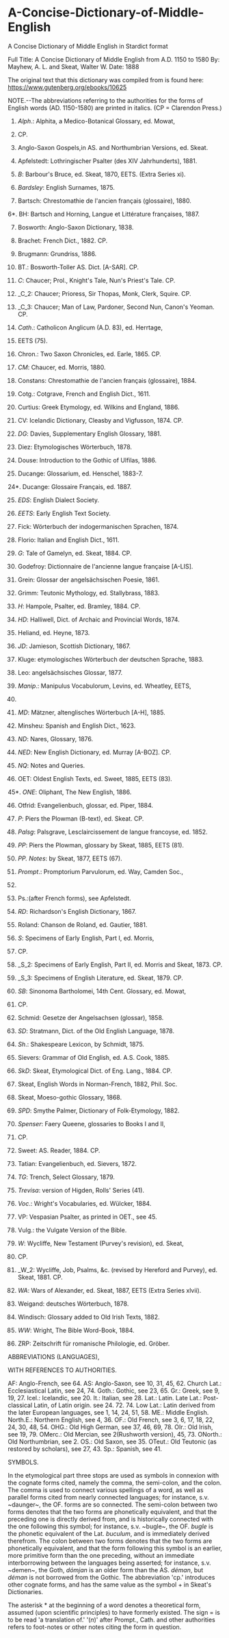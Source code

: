 # A-Concise-Dictionary-of-Middle-English
A Concise Dictionary of Middle English in Stardict format

Full Title: A Concise Dictionary of Middle English from A.D. 1150 to 1580
By: Mayhew, A. L. and Skeat, Walter W.
Date: 1888

The original text that this dictionary was compiled from is found here: 
https://www.gutenberg.org/ebooks/10625


NOTE.--The abbreviations referring to the authorities for the forms of
English words (AD. 1150-1580) are printed in italics. (CP = Clarendon
Press.)

1. _Alph_.: Alphita, a Medico-Botanical Glossary, ed. Mowat,
1887. CP.

2. Anglo-Saxon Gospels,in AS. and Northumbrian Versions, ed. Skeat.

3. Apfelstedt: Lothringischer Psalter (des XIV Jahrhunderts), 1881.

4. _B_: Barbour's Bruce, ed. Skeat, 1870, EETS. (Extra Series
xi).

5. _Bardsley_: English Surnames, 1875.

6. Bartsch: Chrestomathie de l'ancien français (glossaire), 1880.

6*. BH: Bartsch and Horning, Langue et Littérature françaises, 1887.

7. Bosworth: Anglo-Saxon Dictionary, 1838.

8. Brachet: French Dict., 1882. CP.

9. Brugmann: Grundriss, 1886.

10. BT.: Bosworth-Toller AS. Dict. [A-SAR].  CP.

11. _C_: Chaucer; Prol., Knight's Tale, Nun's Priest's Tale. CP.

12. _C_2: Chaucer; Prioress, Sir Thopas, Monk, Clerk, Squire. CP.

13. _C_3: Chaucer; Man of Law, Pardoner, Second Nun, Canon's
Yeoman. CP.

14. _Cath_.: Catholicon Anglicum (A.D.  83), ed. Herrtage,
141881. EETS (75).

15. Chron.: Two Saxon Chronicles, ed.  Earle, 1865. CP.

16. _CM_: Chaucer, ed. Morris, 1880.

17. Constans: Chrestomathie de l'ancien français (glossaire), 1884.

18. Cotg.: Cotgrave, French and English Dict., 1611.

19. Curtius: Greek Etymology, ed. Wilkins and England, 1886.

20. CV: Icelandic Dictionary, Cleasby and Vigfusson, 1874. CP.

21. _DG_: Davies, Supplementary English Glossary, 1881.

22. Diez: Etymologisches Wörterbuch, 1878.

23. Douse: Introduction to the Gothic of Ulfilas, 1886.

24. Ducange: Glossarium, ed. Henschel, 1883-7.

24*. Ducange: Glossaire Français, ed.  1887.

25. _EDS_: English Dialect Society.

26. _EETS_: Early English Text Society.

27. Fick: Wörterbuch der indogermanischen Sprachen, 1874.

28. Florio: Italian and English Dict., 1611.

29. _G_: Tale of Gamelyn, ed. Skeat, 1884.  CP.

30. Godefroy: Dictionnaire de l'ancienne langue française [A-LIS].

31. Grein: Glossar der angelsächsischen Poesie, 1861.

32. Grimm: Teutonic Mythology, ed. Stallybrass, 1883.

33. _H_: Hampole, Psalter, ed. Bramley, 1884. CP.

34. _HD_: Halliwell, Dict. of Archaic and Provincial Words, 1874.

35. Heliand, ed. Heyne, 1873.

36. _JD_: Jamieson, Scottish Dictionary, 1867.

37. Kluge: etymologisches Wörterbuch der deutschen Sprache, 1883.

38. Leo: angelsächsisches Glossar, 1877.

39. _Manip_.: Manipulus Vocabulorum, Levins, ed. Wheatley, EETS,
1867.

40. _MD_: Mätzner, altenglisches Wörterbuch [A-H], 1885.

41. Minsheu: Spanish and English Dict., 1623.

42. _ND_: Nares, Glossary, 1876.

43. _NED_: New English Dictionary, ed.  Murray [A-BOZ]. CP.

44. _NQ_: Notes and Queries.

45. OET: Oldest English Texts, ed. Sweet, 1885, EETS (83).

45*. _ONE_: Oliphant, The New English, 1886.

46. Otfrid: Evangelienbuch, glossar, ed.  Piper, 1884.

47. _P_: Piers the Plowman (B-text), ed.  Skeat. CP.

48. _Palsg_: Palsgrave, Lesclaircissement de langue francoyse,
ed. 1852.

49. _PP_: Piers the Plowman, glossary by Skeat, 1885, EETS (81).

50. _PP. Notes_: by Skeat, 1877, EETS (67).

51. _Prompt_.: Promptorium Parvulorum, ed.  Way, Camden Soc.,
1865.

52. Ps.:(after French forms), see Apfelstedt.

53. _RD_: Richardson's English Dictionary, 1867.

54. Roland: Chanson de Roland, ed. Gautier, 1881.

55. _S_: Specimens of Early English, Part I, ed. Morris,
1885. CP.

56. _S_2: Specimens of Early English, Part II, ed. Morris and
Skeat, 1873. CP.

57. _S_3: Specimens of English Literature, ed. Skeat, 1879. CP.

58. _SB_: Sinonoma Bartholomei, 14th Cent.  Glossary, ed. Mowat,
1882. CP.

59. Schmid: Gesetze der Angelsachsen (glossar), 1858.

60. _SD_: Stratmann, Dict. of the Old English Language, 1878.

61. _Sh_.: Shakespeare Lexicon, by Schmidt, 1875.

62. Sievers: Grammar of Old English, ed.  A.S. Cook, 1885.

63. _SkD_: Skeat, Etymological Dict. of Eng. Lang., 1884. CP.

64. Skeat, English Words in Norman-French, 1882, Phil. Soc.

65. Skeat, Moeso-gothic Glossary, 1868.

66. _SPD_: Smythe Palmer, Dictionary of Folk-Etymology, 1882.

67. _Spenser_: Faery Queene, glossaries to Books I and II,
1887. CP.

68. Sweet: AS. Reader, 1884. CP.

69. Tatian: Evangelienbuch, ed. Sievers, 1872.

70. _TG_: Trench, Select Glossary, 1879.

71. _Trevisa_: version of Higden, Rolls' Series (41).

72. _Voc_.: Wright's Vocabularies, ed.  Wülcker, 1884.

73. VP: Vespasian Psalter, as printed in OET., see 45.

74. Vulg.: the Vulgate Version of the Bible.

75. _W_: Wycliffe, New Testament (Purvey's revision), ed. Skeat,
1879. CP.

76. _W_2: Wycliffe, Job, Psalms, &c. (revised by Hereford and
Purvey), ed.  Skeat, 1881. CP.

77. _WA_: Wars of Alexander, ed. Skeat, 1887, EETS (Extra Series
xlvii).

78. Weigand: deutsches Wörterbuch, 1878.

79. Windisch: Glossary added to Old Irish Texts, 1882.

80. _WW_: Wright, The Bible Word-Book, 1884.

81. ZRP: Zeitschrift für romanische Philologie, ed. Gröber.

ABBREVIATIONS (LANGUAGES),

WITH REFERENCES TO AUTHORITIES.

AF: Anglo-French, see 64.
AS: Anglo-Saxon, see 10, 31, 45, 62.
Church Lat.: Ecclesiastical Latin, see 24, 74.
Goth.: Gothic, see 23, 65.
Gr.: Greek, see 9, 19, 27.
Icel.: Icelandic, see 20.
It.: Italian, see 28.
Lat.: Latin.
Late Lat.: Post-classical Latin, of Latin origin. see 24. 72. 74.
Low Lat.: Latin derived from the later European languages, see 1, 14, 24,
51, 58.
ME.: Middle English.
North.E.: Northern English, see 4, 36.
OF.: Old French, see 3, 6, 17, 18, 22, 24, 30, 48, 54.
OHG.: Old High German, see 37, 46, 69, 78.
OIr.: Old Irish, see 19, 79.
OMerc.: Old Mercian, see 2(Rushworth version), 45, 73.
ONorth.: Old Northumbrian, see 2.
OS.: Old Saxon, see 35.
OTeut.: Old Teutonic (as restored by scholars), see 27, 43.
Sp.: Spanish, see 41.

SYMBOLS.

In the etymological part three stops are used as symbols in connexion
with the cognate forms cited, namely the comma, the semi-colon, and
the colon. The comma is used to connect various spellings of a word,
as well as parallel forms cited from nearly connected languages; for
instance, s.v. ~daunger~, the OF. forms are so connected. The
semi-colon between two forms denotes that the two forms are
phonetically equivalent, and that the preceding one is directly
derived from, and is historically connected with the one following
this symbol; for instance, s.v. ~bugle~, the OF. _bugle_ is
the phonetic equivalent of the Lat. _buculum_, and is immediately
derived therefrom. The colon between two forms denotes that the two
forms are phonetically equivalent, and that the form following this
symbol is an earlier, more primitive form than the one preceding,
without an immediate interborrowing between the languages being
asserted; for instance, s.v. ~demen~, the Goth, _dómjan_ is
an older form than the AS. _déman_, but _déman_ is not
borrowed from the Gothic. The abbreviation 'cp.' introduces other
cognate forms, and has the same value as the symbol + in Skeat's
Dictionaries.

The asterisk * at the beginning of a word denotes a theoretical form,
assumed (upon scientific principles) to have formerly existed. The
sign = is to be read 'a translation of.' '(_n_)' after Prompt.,
Cath. and other authorities refers to foot-notes or other notes citing
the form in question.
